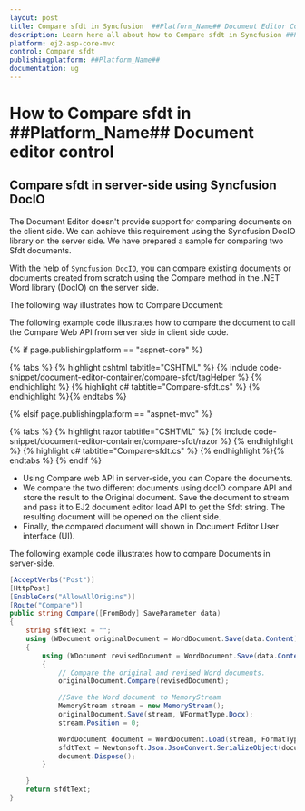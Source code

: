 ```yaml
---
layout: post
title: Compare sfdt in Syncfusion  ##Platform_Name## Document Editor Component
description: Learn here all about how to Compare sfdt in Syncfusion ##Platform_Name## Document Editor component of Syncfusion Essential JS 2 and more.
platform: ej2-asp-core-mvc
control: Compare sfdt
publishingplatform: ##Platform_Name##
documentation: ug
---
```


# How to Compare sfdt in ##Platform_Name## Document editor control

## Compare sfdt in server-side using Syncfusion DocIO

The Document Editor doesn't provide support for comparing documents on the client side. We can achieve this requirement using the Syncfusion DocIO library on the server side. 
We have prepared a sample for comparing two Sfdt documents.

With the help of [`Syncfusion DocIO`](https://help.syncfusion.com/document-processing/word/word-library/net/word-document/compare-word-documents), you can compare existing documents or documents created from scratch using the Compare method in the .NET Word library (DocIO) on the server side.

The following way illustrates how to Compare Document:

The following example code illustrates how to compare the document to call the Compare Web API from server side in client side code.

{% if page.publishingplatform == "aspnet-core" %}

{% tabs %}
{% highlight cshtml tabtitle="CSHTML" %}
{% include code-snippet/document-editor-container/compare-sfdt/tagHelper %}
{% endhighlight %}
{% highlight c# tabtitle="Compare-sfdt.cs" %}
{% endhighlight %}{% endtabs %}

{% elsif page.publishingplatform == "aspnet-mvc" %}

{% tabs %}
{% highlight razor tabtitle="CSHTML" %}
{% include code-snippet/document-editor-container/compare-sfdt/razor %}
{% endhighlight %}
{% highlight c# tabtitle="Compare-sfdt.cs" %}
{% endhighlight %}{% endtabs %}
{% endif %}


* Using Compare web API in server-side, you can Copare the documents.
* We compare the two different documents using docIO compare API and store the result to the Original document.
Save the document to stream and pass it to EJ2 document editor load API to get the Sfdt string.
The resulting document will be opened on the client side.
* Finally, the compared document will shown in Document Editor User interface (UI).

The following example code illustrates how to compare Documents in server-side.

```csharp
[AcceptVerbs("Post")]
[HttpPost]
[EnableCors("AllowAllOrigins")]
[Route("Compare")]
public string Compare([FromBody] SaveParameter data)
{
    string sfdtText = "";
    using (WDocument originalDocument = WordDocument.Save(data.Content))
    {
        using (WDocument revisedDocument = WordDocument.Save(data.Content))
        {
            // Compare the original and revised Word documents.
            originalDocument.Compare(revisedDocument);

            //Save the Word document to MemoryStream
            MemoryStream stream = new MemoryStream();
            originalDocument.Save(stream, WFormatType.Docx);
            stream.Position = 0;

            WordDocument document = WordDocument.Load(stream, FormatType.Docx);
            sfdtText = Newtonsoft.Json.JsonConvert.SerializeObject(document);
            document.Dispose();
        }

    }
    return sfdtText;
}
```